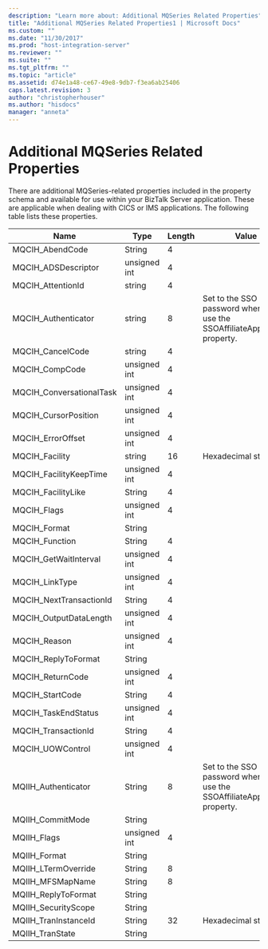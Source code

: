 ```yaml
---
description: "Learn more about: Additional MQSeries Related Properties"
title: "Additional MQSeries Related Properties1 | Microsoft Docs"
ms.custom: ""
ms.date: "11/30/2017"
ms.prod: "host-integration-server"
ms.reviewer: ""
ms.suite: ""
ms.tgt_pltfrm: ""
ms.topic: "article"
ms.assetid: d74e1a48-ce67-49e8-9db7-f3ea6ab25406
caps.latest.revision: 3
author: "christopherhouser"
ms.author: "hisdocs"
manager: "anneta"
---
```

# Additional MQSeries Related Properties
There are additional MQSeries-related properties included in the property schema and available for use within your BizTalk Server application. These are applicable when dealing with CICS or IMS applications. The following table lists these properties.  
  
|Name|Type|Length|Value|  
|----------|----------|------------|-----------|  
|MQCIH_AbendCode|String|4||  
|MQCIH_ADSDescriptor|unsigned int|4||  
|MQCIH_AttentionId|string|4||  
|MQCIH_Authenticator|string|8|Set to the SSO password when you use the SSOAffiliateApplication property.|  
|MQCIH_CancelCode|string|4||  
|MQCIH_CompCode|unsigned int|4||  
|MQCIH_ConversationalTask|unsigned int|4||  
|MQCIH_CursorPosition|unsigned int|4||  
|MQCIH_ErrorOffset|unsigned int|4||  
|MQCIH_Facility|string|16|Hexadecimal string|  
|MQCIH_FacilityKeepTime|unsigned int|4||  
|MQCIH_FacilityLike|String|4||  
|MQCIH_Flags|unsigned int|4||  
|MQCIH_Format|String|||  
|MQCIH_Function|String|4||  
|MQCIH_GetWaitInterval|unsigned int|4||  
|MQCIH_LinkType|unsigned int|4||  
|MQCIH_NextTransactionId|String|4||  
|MQCIH_OutputDataLength|unsigned int|4||  
|MQCIH_Reason|unsigned int|4||  
|MQCIH_ReplyToFormat|String|||  
|MQCIH_ReturnCode|unsigned int|4||  
|MQCIH_StartCode|String|4||  
|MQCIH_TaskEndStatus|unsigned int|4||  
|MQCIH_TransactionId|String|4||  
|MQCIH_UOWControl|unsigned int|4||  
|MQIIH_Authenticator|String|8|Set to the SSO password when you use the SSOAffiliateApplication property.|  
|MQIIH_CommitMode|String|||  
|MQIIH_Flags|unsigned int|4||  
|MQIIH_Format|String|||  
|MQIIH_LTermOverride|String|8||  
|MQIIH_MFSMapName|String|8||  
|MQIIH_ReplyToFormat|String|||  
|MQIIH_SecurityScope|String|||  
|MQIIH_TranInstanceId|String|32|Hexadecimal string|  
|MQIIH_TranState|String|||
